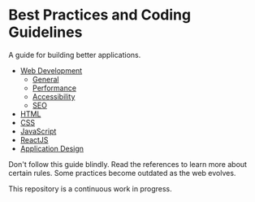 # Best Practices and Coding Guidelines

A guide for building better applications.

- [Web Development](content/web-development.md)
    - [General](content/web-development.md#general)
    - [Performance](content/web-development.md#performance)
    - [Accessibility](content/web-development.md#accessibility)
    - [SEO](content/web-development.md#seo)
- [HTML](content/html.md)
- [CSS](content/css.md)
- [JavaScript](content/javascript.md)
- [ReactJS](content/react.md)
- [Application Design](content/application-design.md)

Don't follow this guide blindly. Read the references to learn more about certain rules. Some practices become outdated as the web evolves.

This repository is a continuous work in progress.
